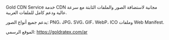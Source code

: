 Gold CDN Service
خدمة CDN مجانية لاستضافة الصور والملفات الثابتة مع سرعة عالية ودعم كامل للملفات العربية.

يدعم جميع أنواع الصور: PNG، JPG، SVG، GIF، WebP، ICO وملفات Web Manifest.

الموقع الرسمي: https://goldratex.com/ar

